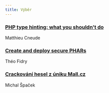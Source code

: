 ```yaml
---
title: Výběr
---
```


### [PHP type hinting: what you shouldn't do](http://web-techno.net/typing-with-php-7-what-you-shouldnt-do/)
Matthieu Cneude

### [Create and deploy secure PHARs](https://medium.com/@tfidry/create-and-deploy-secure-phars-c5572f10b4dd)
Théo Fidry

### [Crackování hesel z úniku Mall.cz](https://www.michalspacek.cz/crackovani-hesel-z-uniku-mall.cz)
Michal Špaček
